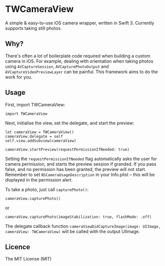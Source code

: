 # TWCameraView

A simple & easy-to-use iOS camera wrapper, written in Swift 3. Currently supports taking still photos.

## Why?

There's often a lot of boilerplate code required when building a custom camera in iOS. For example, dealing with orientation when taking photos using `AVCaptureSession`, `AVCapturePhotoOutput` and `AVCaptureVideoPreviewLayer` can be painful. This framework aims to do the work for you.

## Usage

First, import TWCameraView:

```
import TWCameraView
```

Next, initialise the view, set the delegate, and start the preview:

```
let cameraView = TWCameraView()
cameraView.delegate = self
self.view.addSubview(cameraView)
        
cameraView.startPreview(requestPermissionIfNeeded: true)
```
Setting the `requestPermissionIfNeeded` flag automatically asks the user for camera permission, and starts the preview session if granded. If you pass false, and no permission has been granted, the preview will not start. Remember to set `NSCameraUsageDescription` in your Info.plist – this will be displayed in the permission alert.

To take a photo, just call `capturePhoto()`:

```
cameraView.capturePhoto()
```
or
```
cameraView.capturePhoto(imageStabilization: true, flashMode: .off)
```

The delegate callback function `cameraViewDidCaptureImage(image: UIImage, cameraView: TWCameraView)` will be called with the output UIImage.

## Licence
The MIT License (MIT)
